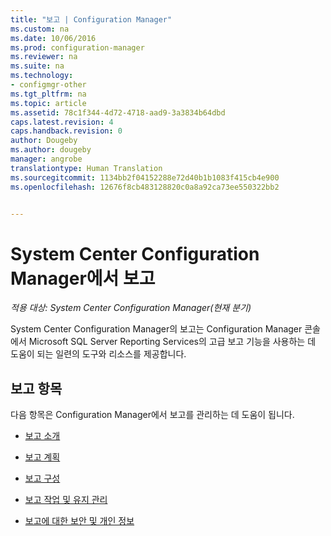 ```yaml
---
title: "보고 | Configuration Manager"
ms.custom: na
ms.date: 10/06/2016
ms.prod: configuration-manager
ms.reviewer: na
ms.suite: na
ms.technology:
- configmgr-other
ms.tgt_pltfrm: na
ms.topic: article
ms.assetid: 78c1f344-4d72-4718-aad9-3a3834b64dbd
caps.latest.revision: 4
caps.handback.revision: 0
author: Dougeby
ms.author: dougeby
manager: angrobe
translationtype: Human Translation
ms.sourcegitcommit: 1134bb2f04152288e72d40b1b1083f415cb4e900
ms.openlocfilehash: 12676f8cb483128820c0a8a92ca73ee550322bb2


---
```

# <a name="reporting-in-system-center-configuration-manager"></a>System Center Configuration Manager에서 보고

*적용 대상: System Center Configuration Manager(현재 분기)*

System Center Configuration Manager의 보고는 Configuration Manager 콘솔에서 Microsoft SQL Server Reporting Services의 고급 보고 기능을 사용하는 데 도움이 되는 일련의 도구와 리소스를 제공합니다.  

## <a name="reporting-topics"></a>보고 항목  
 다음 항목은 Configuration Manager에서 보고를 관리하는 데 도움이 됩니다.  

-   [보고 소개](introduction-to-reporting.md)  

-   [보고 계획](planning-for-reporting.md)  

-   [보고 구성](configuring-reporting.md)  

-   [보고 작업 및 유지 관리](operations-and-maintenance-for-reporting.md)  

-   [보고에 대한 보안 및 개인 정보](security-and-privacy-for-reporting.md)  



<!--HONumber=Nov16_HO1-->


